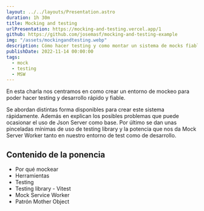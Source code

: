 ```yaml
---
layout: ../../layouts/Presentation.astro
duration: 1h 30m
title: Mocking and testing
urlPresentation: https://mocking-and-testing.vercel.app/1
github: https://github.com/josemasf/mocking-and-testing-example
img: "/assets/mockingandtesting.webp"
description: Cómo hacer testing y como montar un sistema de mocks fiable y mantenible en el tiempo. Incluye un caso de uso a modo de ejemplo descargable.
publishDate: 2022-11-14 00:00:00
tags:
  - mock
  - testing
  - MSW
---
```


En esta charla nos centramos en como crear un entorno de mockeo para poder hacer testing y desarrollo rápido y fiable.

Se abordan distintas forma disponibles para crear este sistema rápidamente. Además en explican los posibles problemas que puede ocasionar el uso de Json Server como base. Por último se dan unas pinceladas mínimas de uso de testing library y la potencia que nos da Mock Server Worker tanto en nuestro entorno de test como de desarrollo.

## Contenido de la ponencia

- Por qué mockear
- Herramientas
- Testing
- Testing library - Vitest
- Mock Service Worker
- Patrón Mother Object
